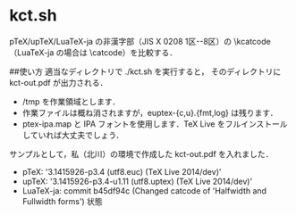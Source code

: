 kct.sh
======

pTeX/upTeX/LuaTeX-ja の非漢字部（JIS X 0208 1区--8区）の
\kcatcode（LuaTeX-ja の場合は \catcode）を比較する．

##使い方
適当なディレクトリで ./kct.sh を実行すると，
そのディレクトリに kct-out.pdf が出力される．
 * /tmp を作業領域とします．
 * 作業ファイルは概ね消されますが，euptex-{c,u}.{fmt,log} は残ります．
 * ptex-ipa.map と IPA フォントを使用します．TeX Live をフルインストールしていれば大丈夫でしょう．

サンプルとして，私（北川）の環境で作成した kct-out.pdf を入れました．
 * pTeX: '3.1415926-p3.4 (utf8.euc) (TeX Live 2014/dev)'
 * upTeX: '3.1415926-p3.4-u1.11 (utf8.uptex) (TeX Live 2014/dev)'
 * LuaTeX-ja: commit b45df94c (Changed catcode of 'Halfwidth and Fullwidth forms') 状態
